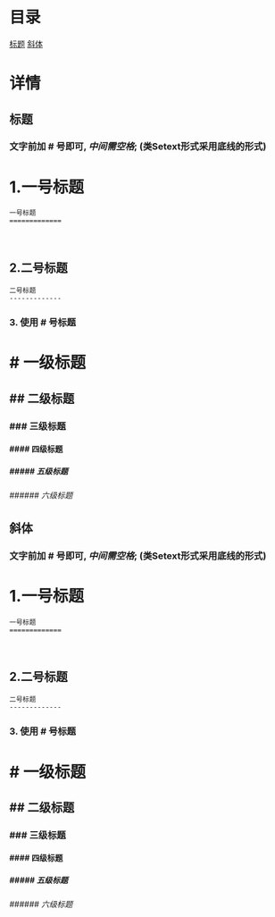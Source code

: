 # 目录
  [标题](#title)
  [斜体](#xieti)



# 详情
## <span id = "title">**标题**</span>

### 文字前加 # 号即可, ***中间需空格***; (类Setext形式采用底线的形式)
1.一号标题
=============

```string
一号标题
=============
```
</br>

2.二号标题
-------------

```string
二号标题
-------------
```
### 3. 使用 # 号标题
# # 一级标题
## ## 二级标题
### ### 三级标题 
#### #### 四级标题 
##### ##### 五级标题 
###### ###### 六级标题

## <span id = "xieti">**斜体**</span>
### 文字前加 # 号即可, ***中间需空格***; (类Setext形式采用底线的形式)
1.一号标题
=============

```string
一号标题
=============
```
</br>

2.二号标题
-------------

```string
二号标题
-------------
```
### 3. 使用 # 号标题
# # 一级标题
## ## 二级标题
### ### 三级标题 
#### #### 四级标题 
##### ##### 五级标题 
###### ###### 六级标题
